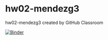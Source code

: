 # hw02-mendezg3
hw02-mendezg3 created by GitHub Classroom


[![Binder](https://mybinder.org/badge_logo.svg)](https://mybinder.org/v2/gh/UCB-stat-159-s23/hw02-mendezg3.git/HEAD?labpath=LOSC_Event_tutorial.ipynb)